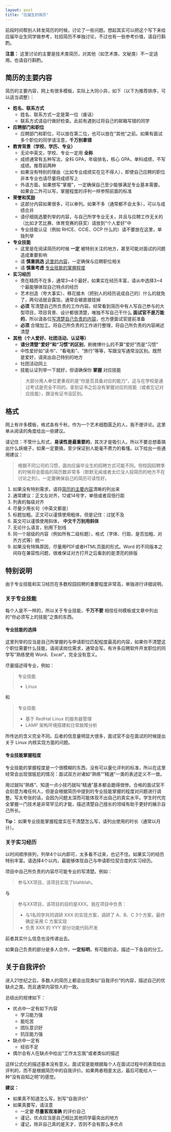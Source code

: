 ```yaml
---
layout: post
title: "应届生的简历"
---
```


前段时间帮别人转发简历的时候，讨论了一些问题。想起其实可以把这个写下来给应届毕业生同学做参考，社招简历不单独讨论，不过也有一些参考价值，请自行斟酌。

**注意：** 这里讨论的主要是技术类简历，对其他（如艺术类、文秘类）不一定适用。也请自行斟酌。

<!-- more -->

## 简历的主要内容


简历的主要内容，网上有很多模板，实际上大同小异，如下（以下为推荐排序，可以适当调整）：

- **姓名、联系方式**
  - 姓名、联系方式一定是第一位（废话）
  - 联系方式请自行做好检查。此前有遇到过将自己的邮箱写错的同学
- **应聘部门和职位**
  - 应聘部门和职位，可以放在第二位，也可以放在“其他”之前。如果有面试多个职位的同学请注意，**千万别拿错**
- **教育背景（学校、学历、专业）**
  - 无论中英文，学校、专业一定用 **全称**
  - 成绩通常有五种写法，全科 GPA，年级排名，核心 GPA，单科成绩，不写成绩。推荐前两种
  - 如果没有特别的理由（比如专业成绩实在见不得人），即使自己应聘的职位非本专业也请尽量将成绩写上
  - 外语方面，如果想写“掌握”，一定确保自己至少能够满足专业基本需要。如果会二外可以写，掌握程度的评判一样参照前面的标准
- **荣誉和奖励**
  - 这部分内容如果很多，可以单列。如果不多（通常都不会太多），可以与成绩合并
  - 请仔细挑选要列举的内容，与自己所学专业无关，并且与应聘工作无关的（比如才艺比赛、体育竞赛的获奖）请放到“个人爱好”中
  - 专业技能认证（例如 RHCE、CCIE、OCP 什么的）请不要放在这里，单独列举
- **专业技能**
  - 这里是在阅读简历的时候 **一定** 被特别关注的地方，甚至可能对面试的问题造成重要影响
  - 请 **慎重挑选** [这里的内容](#专业技能的选择)，一定确保与应聘职位相关
  - 请 **慎重考虑** [专业技能的掌握程度](#专业技能掌握程度)
- **实习经历**
  - 贵在精而不在多，通常3~4个最好，如果实在经历丰富，请从中选择3~4个最能够体现自己特点的经历
  - 艺术创造（夸大事实）、移花接木（把别人的经历说成自己的）什么的就免了，两句话就会露馅，通常会被直接挂掉
  - **必须** 写清楚自己所负责的工作内容。经常看到简历中有人写自己参与的大型项目，项目背景、设计都很清楚，唯独不写自己干什么 **面试官不是万能的**，所以请各位[写清楚自己负责的内容](#关于实习经历)，也方便面试官提前准备
  - **必须** 合理加工。将自己所负责的工作进行整理，将自己所负责的内容阐述清楚
- **其他（个人爱好、社团活动、认证等）**
  - **请分清楚“爱好”和“习惯”的区别**，刷微博什么的不算“爱好”而是“习惯”
  - 中性爱好如“读书”、“看电影”、“旅行”等等，写跟没写通常没区别。既然是爱好，请突出自己特别的地方
  - 社团活动同上
  - 技能认证列举一下就好，但请确保你 **掌握** 对应技能
  > 大部分用人单位更重视的是“你是否具备对应的能力”，这与在学校是通过考试是完全不同的。拿到证书之后没有掌握对应的技能（或者忘记对应技能），跟没有证书没区别。

## 格式

网上有许多模板，格式各有千秋，作为一个艺术细胞匮乏的人，我不便评论。这里单从阅读的角度给出一些建议。

请记住：不管什么形式，**易读性是最重要的**，其次才是吸引人。所以不要总想着搞出什么妖蛾子，如果一定要搞，至少保证别人能毫不费力的看懂。以下给出一些通用建议：
> 根据不同公司的习惯，面向应届毕业生的招聘方式可能不同。但校园招聘季的时候将会面临的简历数非常多（默默无闻或者太烂没人投简历的地方不在讨论之列）。一定要确保自己的简历可读性好。

1. 如果没有特别需求，请将[简历的主要内容](#简历的主要内容)清晰的列出来
2. 通常建议：正文左对齐，12或14号字，单倍或者双倍行距
3. 列表的每级对齐
4. 尽量少用长句（中英文都是）
5. 标题加粗。正文可以谨慎使用粗体，但是记住：过犹不及
6. 英文可以谨慎使用斜体， **中文千万别用斜体**
7. 无论什么语言，别用下划线
8. 同一个层级的内容（例如所有二级标题），格式（字体、行距、是否加粗、对齐方式等）统一
9. 如果没有特殊原因，尽量用PDF或者HTML页面的形式。Word 的不同版本之间存在兼容性问题，很难保证对方打开之后看到的是漂亮的排版

## 特别说明

由于专业技能和实习经历在多数校园招聘的重要程度非常高，单独进行详细说明。

### 关于专业技能

每个人是不一样的，所以关于专业技能，**千万不要** 相信任何模板或文章中列出的“你必须写上的技能”之类的东西。

#### 专业技能的选择

这里列举的应当是自己所掌握的与申请职位匹配程度最高的内容，如果你不清楚这个职位需要什么技能，请阅读岗位需求，通常会写。有许多应聘软件开发职位的同学写“熟练使用 Word、Excel”，完全没有意义。

尽量描述得专业，例如：

> 专业技能
> - Linux

和

> 专业技能
> - 基于 RedHat Linux 的服务器管理
> - LAMP 架构环境搭建和日常故障分析

所传达的含义完全不同。后者的信息量明显大很多，面试官不会在面试的时候提出关于 Linux 内核实现方面的问题。

#### 专业技能掌握程度

专业技能的掌握程度是一个很模糊的东西，没有可以量化评判的标准，所以在这里经常会出现很尴尬的情况：面试双方对诸如“熟练”“精通”一类的表述定义不一致。

用过就叫“熟练”、知道一点小技巧就叫“精通”基本都会跪得很惨。合格的面试官不会刻意为难任何人，但是会根据简历中提到的专业技能掌握的程度对问题进行调整。写太夸张的话，会因为问题太深而可能体现不出自己的真实水平。学生时代完全掌握一门技术是非常罕见的才能，描述清楚自己擅长的领域有助于更好的展示自己所长。

**Tip：** 如果专业技能掌握程度实在不清楚怎么写，请列出使用的时长（通常以月计）。

### 关于实习经历

以时间顺序排列，列举4个以内即可，太多看不过来，也记不住。如果实习的经历特别丰富。请选择4个以内，最能够体现自己与申请职位契合度的实习经历。

项目中自己所负责的内容尽可能专业的写清楚。例如：

> 参与XX项目，该项目实现了blahblah。

与

> 参与XX项目，该项目的目的是XXX。我在项目中负责：
> - 与1名同学共同调研 XXX 的实现方案，调研了 A、B、C 3个方案，最终确定采用 C 方案实现
> - 负责 XXX 的 YYY 部分功能代码开发

前者其实什么信息也没传递出去。

如果自己负责的部分是多人合作，**一定标明**，有可能的话，描述一下各自的分工。

## 关于自我评价

进入21世纪之后，多数人的简历上都会出现类似“自我评价”的内容，描述自己的优缺点之类。而且通常内容惊人的一致。

总结出的规律如下：

- 优点中一定有如下内容
  - 学习能力强
  - 能吃苦
  - 团队意识好
  - 抗压能力强
- 缺点中一定有
  - 经验不足
- 偶尔会有人在缺点中给出“工作太忘我”或者类似的描述

这样公式化的描述基本没有意义。面试官是能根据每个人在面试过程中的表现给出评判的，而不是根据简历中的自我评价。如果两者相差太远，最后可能给人一种“没有自知之明”的感觉。

**建议：**
- 如果真不知道怎么写，别写“自我评价”
- 如果真要写，请注意
  - 一定要 **尽量客观准确** 的评价自己
  - 谨记，优点应当是自己相比其他同学最突出的地方
  - 谨记，除非自己真的是天才，否则不会有那么多优点
